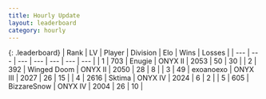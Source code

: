 ```yaml
---
title: Hourly Update
layout: leaderboard
category: hourly
---
```


{: .leaderboard}
| Rank | LV | Player | Division | Elo | Wins | Losses |
| --- | --- | --- | --- | --- | --- | --- |
| <span data-change="1">1</span> | 703 | <span title="ID: 623502">Enugie</span> | ONYX II | <span data-change="22">2053</span> | <span data-change="7">50</span> | <span data-change="3">30</span> |
| <span data-change="-1">2</span> | 392 | <span title="ID: 744396">Winged Doom</span> | ONYX II | <span data-change="12">2050</span> | <span data-change="5">28</span> | <span data-change="2">8</span> |
| <span data-change="0">3</span> | 49 | <span title="ID: 756727">exoanoexo</span> | ONYX III | <span data-change="0">2027</span> | <span data-change="0">26</span> | <span data-change="0">15</span> |
| <span data-change="0">4</span> | 2616 | <span title="ID: 353063">Sktima</span> | ONYX IV | <span data-change="0">2024</span> | <span data-change="0">6</span> | <span data-change="0">2</span> |
| <span data-change="0">5</span> | 605 | <span title="ID: 692766">BizzareSnow</span> | ONYX IV | <span data-change="0">2004</span> | <span data-change="0">26</span> | <span data-change="0">10</span> |